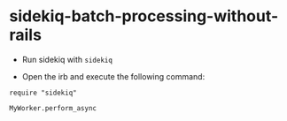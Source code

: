 # sidekiq-batch-processing-without-rails

* Run sidekiq with `sidekiq`

* Open the irb and execute the following command:

`require "sidekiq"`

`MyWorker.perform_async`
